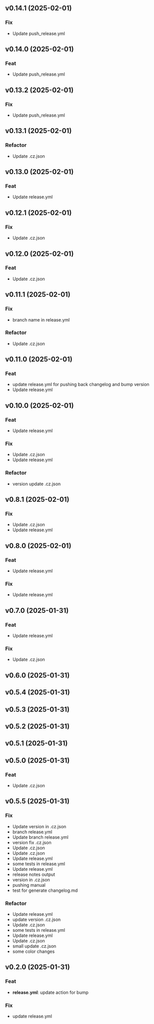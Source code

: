 ## v0.14.1 (2025-02-01)

### Fix

- Update push_release.yml

## v0.14.0 (2025-02-01)

### Feat

- Update push_release.yml

## v0.13.2 (2025-02-01)

### Fix

- Update push_release.yml

## v0.13.1 (2025-02-01)

### Refactor

- Update .cz.json

## v0.13.0 (2025-02-01)

### Feat

- Update release.yml

## v0.12.1 (2025-02-01)

### Fix

- Update .cz.json

## v0.12.0 (2025-02-01)

### Feat

- Update .cz.json

## v0.11.1 (2025-02-01)

### Fix

- branch name in release.yml

### Refactor

- Update .cz.json

## v0.11.0 (2025-02-01)

### Feat

- update release.yml for pushing back changelog and bump version
- Update release.yml

## v0.10.0 (2025-02-01)

### Feat

- Update release.yml

### Fix

- Update .cz.json
- Update release.yml

### Refactor

- version update .cz.json

## v0.8.1 (2025-02-01)

### Fix

- Update .cz.json
- Update release.yml

## v0.8.0 (2025-02-01)

### Feat

- Update release.yml

### Fix

- Update release.yml

## v0.7.0 (2025-01-31)

### Feat

- Update release.yml

### Fix

- Update .cz.json

## v0.6.0 (2025-01-31)

## v0.5.4 (2025-01-31)

## v0.5.3 (2025-01-31)

## v0.5.2 (2025-01-31)

## v0.5.1 (2025-01-31)

## v0.5.0 (2025-01-31)

### Feat

- Update .cz.json

## v0.5.5 (2025-01-31)

### Fix

- Update version in .cz.json
- branch  release.yml
- Update branch release.yml
- version fix .cz.json
- Update .cz.json
- Update .cz.json
- Update release.yml
- some tests in release.yml
- Update release.yml
- release notes output
- version in .cz.json
- pushing manual
- test for generate changelog.md

### Refactor

- Update release.yml
- update version .cz.json
- Update .cz.json
- some tests in release.yml
- Update release.yml
- Update .cz.json
- small update .cz.json
- some color changes

## v0.2.0 (2025-01-31)

### Feat

- **release.yml**: update action for bump

### Fix

- update release.yml
